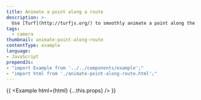 ```yaml
---
title: Animate a point along a route
description: >-
  Use [Turf](http://turfjs.org/) to smoothly animate a point along the distance of a line.
tags:
  - camera
thumbnail: animate-point-along-route
contentType: example
language:
- JavaScript
prependJs:
- "import Example from '../../components/example';"
- "import html from './animate-point-along-route.html';"
---
```


{{ <Example html={html} {...this.props} /> }}
